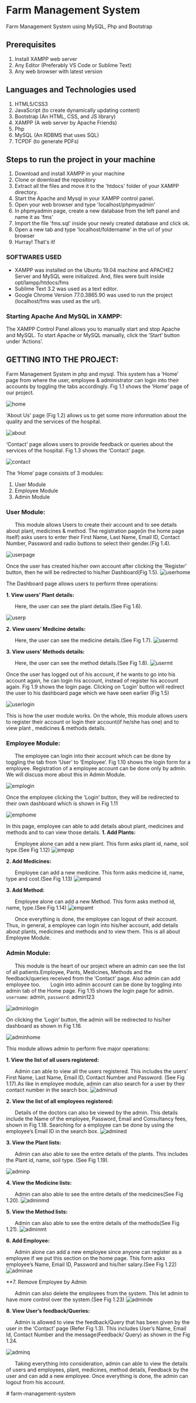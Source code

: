 # Farm Management System
Farm Management System using MySQL, Php and Bootstrap

## Prerequisites
1. Install XAMPP web server
2. Any Editor (Preferably VS Code or Sublime Text)
3. Any web browser with latest version

## Languages and Technologies used
1. HTML5/CSS3
2. JavaScript (to create dynamically updating content)
3. Bootstrap (An HTML, CSS, and JS library)
4. XAMPP (A web server by Apache Friends)
5. Php
6. MySQL (An RDBMS that uses SQL)
7. TCPDF (to generate PDFs)

## Steps to run the project in your machine
1. Download and install XAMPP in your machine
2. Clone or download the repository
3. Extract all the files and move it to the 'htdocs' folder of your XAMPP directory.
4. Start the Apache and Mysql in your XAMPP control panel.
5. Open your web browser and type 'localhost/phpmyadmin'
6. In phpmyadmin page, create a new database from the left panel and name it as 'fms'
7. Import the file 'fms.sql' inside your newly created database and click ok.
8. Open a new tab and type 'localhost/foldername' in the url of your browser
9. Hurray! That's it!
    
### SOFTWARES USED
  - XAMPP was installed on the Ubuntu 19.04 machine and APACHE2 Server and MySQL were initialized. And, files were built inside opt/lampp/htdocs/fms
  - Sublime Text 3.2 was used as a text editor.
  - Google Chrome Version 77.0.3865.90 was used to run the project (localhost/fms was used as the url).
  

### Starting Apache And MySQL in XAMPP:
  The XAMPP Control Panel allows you to manually start and stop Apache and MySQL. To start Apache or MySQL manually, click the ‘Start’ button under ‘Actions’.

## GETTING INTO THE PROJECT:
Farm Management System in php and mysql. This system has a ‘Home’ page from where the user, employee & administrator can login into their accounts by toggling the tabs accordingly. Fig 1.1 shows the ‘Home’ page of our project.

![home](https://user-images.githubusercontent.com/117649821/218290821-80ff14eb-afe4-4f07-8102-44e2e272a558.png)

'About Us' page (Fig 1.2)  allows us to get some more information about the quality and the services of the hospital.

![about](https://user-images.githubusercontent.com/117649821/218290889-45d32ed4-a1b7-4d22-8a97-3896ca2fdddb.png)

‘Contact’ page allows users to provide feedback or queries about the services of the hospital. Fig 1.3 shows the ‘Contact’ page.

![contact](https://user-images.githubusercontent.com/117649821/218290928-44fa0bd3-ef06-48b6-8d3b-c1ff696baa9f.png)

The ‘Home’ page consists of 3 modules:
1. User Module
2. Employee Module
3. Admin Module

### User Module:

  &nbsp; &nbsp; &nbsp; This module allows Users to create their account and to see details about plant, medicines & method.
  The registration page(in the home page itself) asks users to enter their First Name, Last Name, Email ID, Contact Number, Password and radio buttons to select their gender.(Fig 1.4).
  
![userpage](https://user-images.githubusercontent.com/117649821/218290959-33758287-8349-4393-ba22-7f49fc176713.png)

Once the user has created his/her own account after clicking the ‘Register’ button, then he will be redirected to his/her Dashboard(Fig 1.5).
![userhome](https://user-images.githubusercontent.com/117649821/218290967-db82a7ab-7112-47d5-a6ce-31b6a08341de.png)

The Dashboard page allows users to perform three operations:

**1. View users’ Plant details:**

  &nbsp; &nbsp; &nbsp; Here, the user can see the plant details.(See Fig 1.6).

![userp](https://user-images.githubusercontent.com/117649821/218290984-66301794-da08-4571-89e6-476de84ac552.png)

**2. View users’ Medicine details:**

  &nbsp; &nbsp; &nbsp; Here, the user can see the medicine details.(See Fig 1.7).
  ![usermd](https://user-images.githubusercontent.com/117649821/218291029-81b4ef33-8fa3-4b3e-b697-61e11904edc7.png)

  
**3. View users’ Methods details:**

  &nbsp; &nbsp; &nbsp; Here, the user can see the method details.(See Fig 1.8).
  ![usermt](https://user-images.githubusercontent.com/117649821/218291042-d1fc4427-c0c6-4010-8467-02eea1bc7266.png)


Once the user has logged out of his account, if he wants to go into his account again, he can login his account, instead of register his account again. Fig 1.9 shows the login page.
Clicking on ‘Login’ button will redirect the user to his dashboard page which we have seen earlier (Fig 1.5)

![userlogin](https://user-images.githubusercontent.com/117649821/218290997-f3720b87-fe39-4952-b60c-344d529947e9.png)

This is how the user module works. On the whole, this module allows users to register their account or login their account(if he/she has one) and to view plant , medicines & methods details.

### Employee Module:

  &nbsp; &nbsp; &nbsp; The employee can login into their account which can be done by toggling the tab from ‘User’ to ‘Employee’. Fig 1.10 shows the login form for a employee. Registration of a employee account can be done only by admin. We will discuss more about this in Admin Module.
  
![emplogin](https://user-images.githubusercontent.com/117649821/218291054-0dccc55b-839d-4078-82df-de71464ec61f.png)

Once the employee clicking the ‘Login’ button, they will be redirected to their own dashboard which is shown in Fig 1.11

![emphome](https://user-images.githubusercontent.com/117649821/218291056-d6db4245-cb97-4097-8025-4c89797ac4b0.png)

In this page, employee can able to add details about plant, medicines and methods and to can view those details. 
**1. Add Plants:**

  &nbsp; &nbsp; &nbsp; Employee alone can add a new plant. This form asks plant id, name, soil type.(See Fig 1.12)
  ![empap](https://user-images.githubusercontent.com/117649821/218301179-e29e6aed-7973-4afc-ad57-25901563718f.png)

**2. Add Medicines:**

  &nbsp; &nbsp; &nbsp; Employee can add a new medicine. This form asks medicine id, name, type and cost.(See Fig 1.13)
![empamd](https://user-images.githubusercontent.com/117649821/218301192-1783edb9-33f2-49e7-b8dc-37fca8833fe2.png)

**3. Add Method:**

  &nbsp; &nbsp; &nbsp; Employee alone can add a new Method. This form asks method id, name, type.(See Fig 1.14)
![empamt](https://user-images.githubusercontent.com/117649821/218301206-409bb8cf-c85d-4dba-a642-ec0031bf5428.png)

&nbsp; &nbsp; &nbsp; Once everything is done, the employee can logout of their account. Thus, in general, a employee can login into his/her account, add details about plants, medicines and methods and to view them. This is all about Employee Module.


### Admin Module:
   
   &nbsp; &nbsp; &nbsp; This module is the heart of our project where an admin can see the list of all patients.Employee, Pants, Medicines, Methods and the feedback/queries received from the ‘Contact’ page. Also admin can add employee too. 
  &nbsp; &nbsp; &nbsp; Login into admin account can be done by toggling into admin tab of the Home page. Fig 1.15 shows the login page for admin.
  &nbsp; &nbsp; &nbsp; `username`: admin, `password`: admin123

![adminlogin](https://user-images.githubusercontent.com/117649821/218291068-6ef400db-2593-4e1a-8354-23ba0410036f.png)

On clicking the ‘Login’ button, the admin will be redirected to his/her dashboard as shown in 
Fig 1.16.

![adminhome](https://user-images.githubusercontent.com/117649821/218291077-911aaf8b-087a-4585-ac4f-7406ead2a803.png)


This module allows admin to perform five major operations:

**1. View the list of all users registered:**

  &nbsp; &nbsp; &nbsp; Admin can able to view all the users registered. This includes the users’ First Name, Last Name, Email ID, Contact Number and Password. (See Fig 1.17).As like in employee module, admin can also search for a user by their contact number in the search box.
![adminud](https://user-images.githubusercontent.com/117649821/218291093-53aa5c7b-138b-4d9b-b810-b63060ff8673.png)

**2. View the list of all employees registered:**

  &nbsp; &nbsp; &nbsp; Details of the doctors can also be viewed by the admin. This details include the Name of the employee, Password, Email and Consultancy fees, shown in Fig 1.18. Searching for a employee can be done by using the employee’s Email ID in the search box.
![admined](https://user-images.githubusercontent.com/117649821/218291104-968e2a6d-5762-49a9-b744-e3003710da33.png)

**3. View the Plant lists:**

  &nbsp; &nbsp; &nbsp; Admin can also able to see the entire details of the plants. This includes the Plant id, name, soil type. (See Fig 1.19). 

  ![adminp](https://user-images.githubusercontent.com/117649821/218291116-e8a4a485-3d89-49c0-a2d4-54cb6bc5cb27.png)
  
**4. View the Medicine lists:**

  &nbsp; &nbsp; &nbsp; Admin can also able to see the entire details of the medicines(See Fig 1.20). 
  ![adminmd](https://user-images.githubusercontent.com/117649821/218291176-3bf4e453-ce7a-4a7f-936e-80e9e124f608.png)

**5. View the Method lists:**

  &nbsp; &nbsp; &nbsp; Admin can also able to see the entire details of the methods(See Fig 1.21). 
![adminmt](https://user-images.githubusercontent.com/117649821/218291184-b954e999-bf47-4270-91a6-8f0133575d3d.png)

**6. Add Employee:**

  &nbsp; &nbsp; &nbsp; Admin alone can add a new employee since anyone can register as a employee if we put this section on the home page. This form asks employee’s Name, Email ID, Password and his/her salary.(See Fig 1.22)
  ![adminae](https://user-images.githubusercontent.com/117649821/218291192-27bd1303-a2e4-4781-bfef-481f442b4ffa.png)
  
**7. Remove Employee by Admin

&nbsp; &nbsp; &nbsp; Admin can also delete the employees from the system. This let admin to have more control over the system.(See Fig 1.23)
![adminde](https://user-images.githubusercontent.com/117649821/218291202-087a1d1f-1cdb-42fe-9ffe-c5bc7e059bcd.png)

**8. View User’s feedback/Queries:**

  &nbsp; &nbsp; &nbsp; Admin is allowed to view the feedback/Query that has been given by the user in the ‘Contact’ page (Refer Fig 1.3). This includes User’s Name, Email Id, Contact Number and the message(Feedback/ Query) as shown in the Fig 1.24.
  
![adminq](https://user-images.githubusercontent.com/117649821/218291206-9680943d-3bf7-487d-b1a7-6704b83c2511.png)

  &nbsp; &nbsp; &nbsp; Taking everything into consideration, admin can able to view the details of users and employees, plant, medicines, method details, Feedback by the user and can add a new employee. Once everything is done, the admin can logout from his account.


#   f a r m - m a n a g e m e n t - s y s t e m  
 